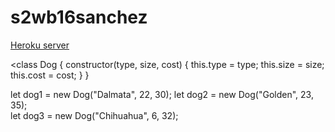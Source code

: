 # s2wb16sanchez

<a href="localhost:5000">Heroku server</a>


<class Dog {
    constructor(type, size, cost) {
    this.type = type;
    this.size = size;
    this.cost = cost;
  }
}

let dog1 = new Dog("Dalmata", 22, 30);
let dog2 = new Dog("Golden", 23, 35);  
let dog3 = new Dog("Chihuahua", 6, 32);   